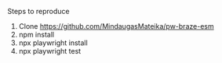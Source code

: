 Steps to reproduce

1. Clone https://github.com/MindaugasMateika/pw-braze-esm
2. npm install
3. npx playwright install
4. npx playwright test

